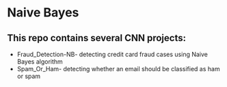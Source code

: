 # Naive Bayes

## This repo contains several CNN projects:
* Fraud_Detection-NB- detecting credit card fraud cases using Naive Bayes algorithm   
* Spam_Or_Ham- detecting whether an email should be classified as ham or spam  
 
